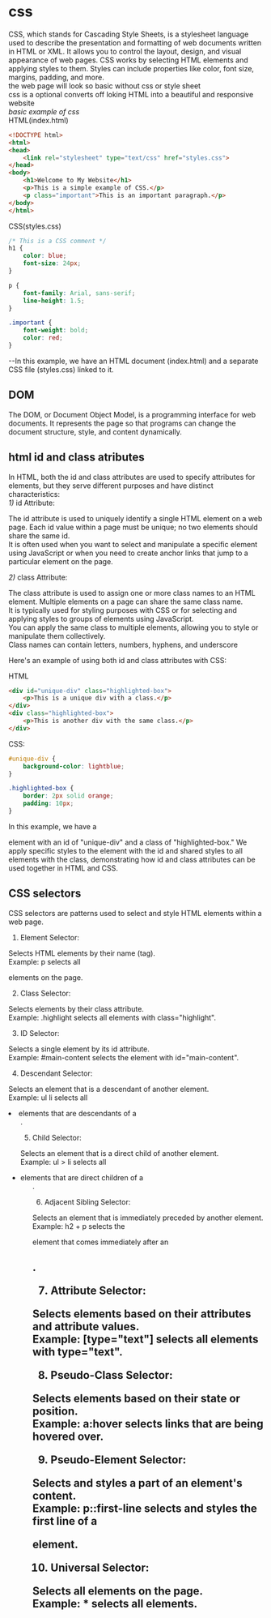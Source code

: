 # css
CSS, which stands for Cascading Style Sheets, is a stylesheet language used to describe the presentation and formatting of web documents written in HTML or XML. It allows you to control the layout, design, and visual appearance of web pages. CSS works by selecting HTML elements and applying styles to them. Styles can include properties like color, font size, margins, padding, and more.  
the web page will look so basic without css or style sheet  
css is a optional converts off loking HTML into a  beautiful and responsive website  
*basic example of css*  
HTML(index.html)
```html
<!DOCTYPE html>
<html>
<head>
    <link rel="stylesheet" type="text/css" href="styles.css">
</head>
<body>
    <h1>Welcome to My Website</h1>
    <p>This is a simple example of CSS.</p>
    <p class="important">This is an important paragraph.</p>
</body>
</html>
```
CSS(styles.css)
```css
/* This is a CSS comment */
h1 {
    color: blue;
    font-size: 24px;
}

p {
    font-family: Arial, sans-serif;
    line-height: 1.5;
}

.important {
    font-weight: bold;
    color: red;
}
```
--In this example, we have an HTML document (index.html) and a separate CSS file (styles.css) linked to it.  
## DOM
The DOM, or Document Object Model, is a programming interface for web documents. It represents the page so that programs can change the document structure, style, and content dynamically.    
## html id and class atributes  
In HTML, both the id and class attributes are used to specify attributes for elements, but they serve different purposes and have distinct characteristics:  
*1)* id Attribute:  

The id attribute is used to uniquely identify a single HTML element on a web page. Each id value within a page must be unique; no two elements should share the same id.  
It is often used when you want to select and manipulate a specific element using JavaScript or when you need to create anchor links that jump to a particular element on the page.  

*2)* class Attribute:  

The class attribute is used to assign one or more class names to an HTML element. Multiple elements on a page can share the same class name.  
It is typically used for styling purposes with CSS or for selecting and applying styles to groups of elements using JavaScript.  
You can apply the same class to multiple elements, allowing you to style or manipulate them collectively.  
Class names can contain letters, numbers, hyphens, and underscore    

Here's an example of using both id and class attributes with CSS:   

HTML  
```html
<div id="unique-div" class="highlighted-box">
    <p>This is a unique div with a class.</p>
</div>
<div class="highlighted-box">
    <p>This is another div with the same class.</p>
</div>
```
CSS:
```css
#unique-div {
    background-color: lightblue;
}

.highlighted-box {
    border: 2px solid orange;
    padding: 10px;
}
```
In this example, we have a <div> element with an id of "unique-div" and a class of "highlighted-box." We apply specific styles to the element with the id and shared styles to all elements with the class, demonstrating how id and class attributes can be used together in HTML and CSS.  


## CSS selectors
CSS selectors are patterns used to select and style HTML elements within a web page.  

1) Element Selector:  

Selects HTML elements by their name (tag).  
Example: p selects all <p> elements on the page.  

2) Class Selector:   

Selects elements by their class attribute.  
Example: .highlight selects all elements with class="highlight".  

3) ID Selector:    

Selects a single element by its id attribute.  
Example: #main-content selects the element with id="main-content".  

4) Descendant Selector:  

Selects an element that is a descendant of another element.  
Example: ul li selects all <li> elements that are descendants of a <ul>.  

5) Child Selector:  

Selects an element that is a direct child of another element.  
Example: ul > li selects all <li> elements that are direct children of a <ul>.  

6) Adjacent Sibling Selector:  

Selects an element that is immediately preceded by another element.  
Example: h2 + p selects the <p> element that comes immediately after an <h2>.  

7) Attribute Selector:  

Selects elements based on their attributes and attribute values.  
Example: [type="text"] selects all elements with type="text".  

8) Pseudo-Class Selector:  

Selects elements based on their state or position.  
Example: a:hover selects links that are being hovered over.  

9) Pseudo-Element Selector:  

Selects and styles a part of an element's content.  
Example: p::first-line selects and styles the first line of a <p> element.  

10) Universal Selector:    

Selects all elements on the page.  
Example: * selects all elements.  


